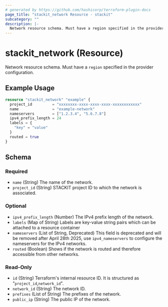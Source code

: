 ```yaml
---
# generated by https://github.com/hashicorp/terraform-plugin-docs
page_title: "stackit_network Resource - stackit"
subcategory: ""
description: |-
  Network resource schema. Must have a region specified in the provider configuration.
---
```


# stackit_network (Resource)

Network resource schema. Must have a `region` specified in the provider configuration.

## Example Usage

```terraform
resource "stackit_network" "example" {
  project_id         = "xxxxxxxx-xxxx-xxxx-xxxx-xxxxxxxxxxxx"
  name               = "example-network"
  nameservers        = ["1.2.3.4", "5.6.7.8"]
  ipv4_prefix_length = 24
  labels = {
    "key" = "value"
  }
  routed = true
}
```

<!-- schema generated by tfplugindocs -->
## Schema

### Required

- `name` (String) The name of the network.
- `project_id` (String) STACKIT project ID to which the network is associated.

### Optional

- `ipv4_prefix_length` (Number) The IPv4 prefix length of the network.
- `labels` (Map of String) Labels are key-value string pairs which can be attached to a resource container
- `nameservers` (List of String, Deprecated) This field is deprecated and will be removed after April 28th 2025, use `ipv4_nameservers` to configure the nameservers for the IPv4 networks.
- `routed` (Boolean) Shows if the network is routed and therefore accessible from other networks.

### Read-Only

- `id` (String) Terraform's internal resource ID. It is structured as "`project_id`,`network_id`".
- `network_id` (String) The network ID.
- `prefixes` (List of String) The prefixes of the network.
- `public_ip` (String) The public IP of the network.
